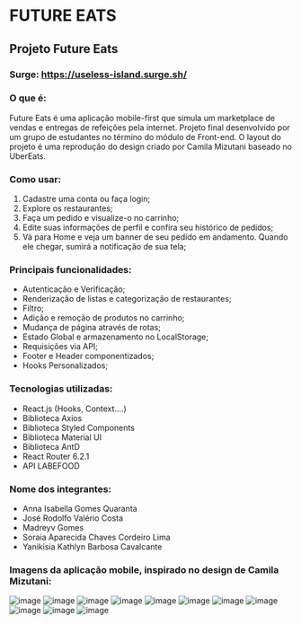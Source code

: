 # FUTURE EATS
## Projeto Future Eats
### Surge: https://useless-island.surge.sh/

### O que é:
Future Eats é uma aplicação mobile-first que simula um marketplace de vendas e entregas de refeições pela internet. Projeto final desenvolvido por um grupo de estudantes no término do módulo de Front-end. O layout do projeto é uma reprodução do design criado por Camila Mizutani baseado no UberEats.

### Como usar: 
1) Cadastre uma conta ou faça login;
2) Explore os restaurantes;
3) Faça um pedido e visualize-o no carrinho;
4) Edite suas informações de perfil e confira seu histórico de pedidos;
5) Vá para Home e veja um banner de seu pedido em andamento. Quando ele chegar, sumirá a notificação de sua tela;

### Principais funcionalidades:

- Autenticação e Verificação;
- Renderização de listas e categorização de restaurantes;
- Filtro;
- Adição e remoção de produtos no carrinho;
- Mudança de página através de rotas;
- Estado Global e armazenamento no LocalStorage;
- Requisições via API;
- Footer e Header componentizados;
- Hooks Personalizados;

### Tecnologias utilizadas:
* React.js (Hooks, Context....)
* Biblioteca Axios
* Biblioteca Styled Components
* Biblioteca Material UI
* Biblioteca AntD
* React Router 6.2.1
* API LABEFOOD

### Nome dos integrantes:
- Anna Isabella Gomes Quaranta
- José Rodolfo Valério Costa
- Madreyv Gomes
- Soraia Aparecida Chaves Cordeiro Lima
- Yanikisia Kathlyn Barbosa Cavalcante

### Imagens da aplicação mobile, inspirado no design de Camila Mizutani:

![image](https://media.discordapp.net/attachments/913923827623415859/931653010524885092/Captura_de_Tela_44.png?width=264&height=468)
![image](https://media.discordapp.net/attachments/913923827623415859/931654504343027752/unknown.png?width=264&height=467)
![image](https://media.discordapp.net/attachments/913923827623415859/931653742510604288/Captura_de_Tela_50.png?width=266&height=468)
![image](https://media.discordapp.net/attachments/913923827623415859/931653051125735444/Captura_de_Tela_46.png?width=260&height=467)
![image](https://media.discordapp.net/attachments/913923827623415859/931655246948757574/unknown.png?width=264&height=467)
![image](https://media.discordapp.net/attachments/913923827623415859/931653087351930890/Captura_de_Tela_47.png?width=266&height=467)
![image](https://media.discordapp.net/attachments/913923827623415859/931655610607501452/unknown.png?width=267&height=468)
![image](https://media.discordapp.net/attachments/913923827623415859/931655925557764186/unknown.png?width=261&height=468)
![image](https://media.discordapp.net/attachments/913923827623415859/931656341376880690/unknown.png?width=263&height=468)
![image](https://media.discordapp.net/attachments/913923827623415859/931656451775160320/unknown.png?width=262&height=468)
![image](https://media.discordapp.net/attachments/913923827623415859/931664098620477472/unknown.png?width=265&height=468)
